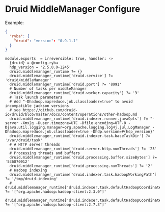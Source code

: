 
# Druid MiddleManager Configure

Example:

```json
{
  "ryba": {
    "druid": "version": "0.9.1.1"
  }
}
```

    module.exports  = irreversible: true, handler: ->
      {druid} = @config.ryba
      hdp_version = '2.5.0.0-1245'
      druid.middlemanager_runtime ?= {}
      druid.middlemanager_runtime['druid.service'] ?= 'druid/middleManager'
      druid.middlemanager_runtime['druid.port'] ?= '8091'
      # Number of tasks per middleManager
      druid.middlemanager_runtime['druid.worker.capacity'] ?= '3'
      # Task launch parameters
      # Add "-Dhadoop.mapreduce.job.classloader=true" to avoid incompatible jackson versions
      # see https://github.com/druid-io/druid/blob/master/docs/content/operations/other-hadoop.md
      druid.middlemanager_runtime['druid.indexer.runner.javaOpts'] ?= "-server -Xmx2g -Duser.timezone=UTC -Dfile.encoding=UTF-8 -Djava.util.logging.manager=org.apache.logging.log4j.jul.LogManager -Dhadoop.mapreduce.job.classloader=true -Dhdp.version=#{hdp_version}"
      druid.middlemanager_runtime['druid.indexer.task.baseTaskDir'] ?= '/var/druid/task'
      # # HTTP server threads
      druid.middlemanager_runtime['druid.server.http.numThreads'] ?= '25'
      # Processing threads and buffers
      druid.middlemanager_runtime['druid.processing.buffer.sizeBytes'] ?= '536870912'
      druid.middlemanager_runtime['druid.processing.numThreads'] ?= '2'
      # Hadoop indexing
      druid.middlemanager_runtime['druid.indexer.task.hadoopWorkingPath'] ?= '/tmp/druid-indexing'
      # druid.middlemanager_runtime['druid.indexer.task.defaultHadoopCoordinate'] ?= '["org.apache.hadoop:hadoop-client:2.3.0"]'
      druid.middlemanager_runtime['druid.indexer.task.defaultHadoopCoordinate'] ?= '["org.apache.hadoop:hadoop-client:2.7.3"]'
